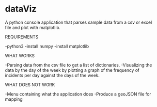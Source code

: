 ﻿# dataViz
A python console application that parses sample data from a csv or excel file and plot with matplotlib.

REQUIREMENTS

-python3
-install numpy
-install matplotlib

WHAT WORKS

-Parsing data from the csv file to get a list of dictionaries.
-Visualizing the data by the day of the week by plotting a graph of the frequency of incidents 
 per day against the days of the week.

WHAT DOES NOT WORK

-Menu containing what the application does
-Produce a geoJSON file for mapping

